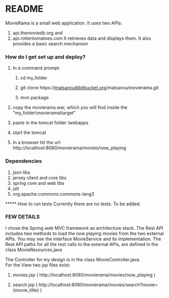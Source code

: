 # README #

MovieRama is a small web application. It uses two APIs: 
1. api.themoviedb.org and 
2. api.rottentomatoes.com
It retrieves data and displays them.
It also provides a basic search mechanism


### How do I get set up and deploy? ###
1. In a command prompt:
	1. cd my_folder

	2. git clone https://matsarou@bitbucket.org/matsarou/movierama.git 

	3. mvn package

2) copy the movierama.war, which you will find inside the "my_folder\movierama\target"

3) paste in the tomcat folder \webapps

4) start the tomcat

5) In a browser hit the url: http://localhost:8080/movierama/movies/now_playing



### Dependencies ###
1. json libs
2. jersey client and core libs
3. spring core and web libs
4. jstl
5. org.apache.commons.commons-lang3 


***** How to run tests
Currently  there are no tests. To be added.

### FEW DETAILS ###
I chose the Spring web MVC framework as architecture stack.
The Rest API includes two methods to load the now playing movies from the two external APIs. You may see the interface MovieService and its implementation.
The Rest API paths for all the rest calls  to the external APIs, are defined in the class MovieResources.java

The Controller for my design is in the class MovieController.java.  
For the View two jsp files exist:
1. movies.jsp ( http://localhost:8080/movierama/movies/now_playing )

2. search.jsp ( http://localhost:8080/movierama/movies/search?movie={movie_title} )